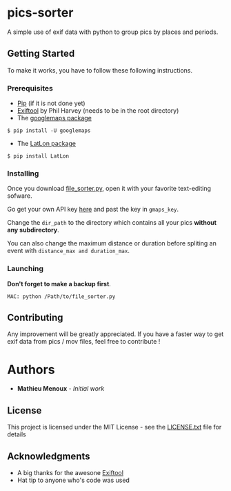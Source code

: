 # pics-sorter

A simple use of exif data with python to group pics by places and periods.

## Getting Started

To make it works, you have to follow these following instructions.

### Prerequisites

* [Pip](https://pip.pypa.io/en/stable/installing/) (if it is not done yet)
* [Exiftool](http://owl.phy.queensu.ca/~phil/exiftool/) by Phil Harvey (needs to be in the root directory)
* The [googlemaps package](https://github.com/googlemaps/google-maps-services-python)
```
$ pip install -U googlemaps
```
* The [LatLon package](https://pypi.python.org/pypi/LatLon)
```
$ pip install LatLon
```

### Installing

Once you download [file_sorter.py](file_sorter.py), open it with your favorite text-editing sofware.

Go get your own API key [here](https://developers.google.com/maps/documentation/geocoding/start#get-a-key) and past the key in `gmaps_key`.

Change the `dir_path` to the directory which contains all your pics **without any subdirectory**.

You can also change the maximum distance or duration before spliting an event with `distance_max and duration_max`. 

### Launching

**Don't forget to make a backup first**.
```
MAC: python /Path/to/file_sorter.py
```

## Contributing

Any improvement will be greatly appreciated.
If you have a faster way to get exif data from pics / mov files, feel free to contribute !

# Authors

* **Mathieu Menoux** - *Initial work*

## License

This project is licensed under the MIT License - see the [LICENSE.txt](LICENSE.txt) file for details

## Acknowledgments

* A big thanks for the awesone [Exiftool](http://owl.phy.queensu.ca/~phil/exiftool/)
* Hat tip to anyone who's code was used
